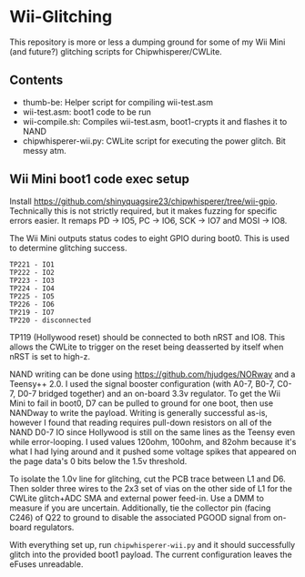 # Wii-Glitching

This repository is more or less a dumping ground for some of my Wii Mini (and future?) glitching scripts for Chipwhisperer/CWLite.

## Contents

- thumb-be: Helper script for compiling wii-test.asm
- wii-test.asm: boot1 code to be run
- wii-compile.sh: Compiles wii-test.asm, boot1-crypts it and flashes it to NAND
- chipwhisperer-wii.py: CWLite script for executing the power glitch. Bit messy atm.

## Wii Mini boot1 code exec setup

Install https://github.com/shinyquagsire23/chipwhisperer/tree/wii-gpio. Technically this is not strictly required, but it makes fuzzing for specific errors easier. It remaps PD -> IO5, PC -> IO6, SCK -> IO7 and MOSI -> IO8.

The Wii Mini outputs status codes to eight GPIO during boot0. This is used to determine glitching success.

```
TP221 - IO1
TP222 - IO2
TP223 - IO3
TP224 - IO4
TP225 - IO5
TP226 - IO6
TP219 - IO7
TP220 - disconnected
```

TP119 (Hollywood reset) should be connected to both nRST and IO8. This allows the CWLite to trigger on the reset being deasserted by itself when nRST is set to high-z.

NAND writing can be done using https://github.com/hjudges/NORway and a Teensy++ 2.0. I used the signal booster configuration (with A0-7, B0-7, C0-7, D0-7 bridged together) and an on-board 3.3v regulator. To get the Wii Mini to fail in boot0, D7 can be pulled to ground for one boot, then use NANDway to write the payload. Writing is generally successful as-is, however I found that reading requires pull-down resistors on all of the NAND D0-7 IO since Hollywood is still on the same lines as the Teensy even while error-looping. I used values 120ohm, 100ohm, and 82ohm because it's what I had lying around and it pushed some voltage spikes that appeared on the page data's 0 bits below the 1.5v threshold.

To isolate the 1.0v line for glitching, cut the PCB trace between L1 and D6. Then solder three wires to the 2x3 set of vias on the other side of L1 for the CWLite glitch+ADC SMA and external power feed-in. Use a DMM to measure if you are uncertain. Additionally, tie the collector pin (facing C246) of Q22 to ground to disable the associated PGOOD signal from on-board regulators.

With everything set up, run `chipwhisperer-wii.py` and it should successfully glitch into the provided boot1 payload. The current configuration leaves the eFuses unreadable.
